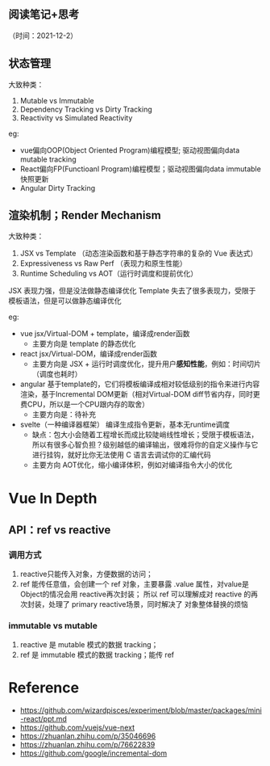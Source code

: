 ## 阅读笔记+思考
（时间：2021-12-2）
## 状态管理
大致种类：
1. Mutable vs Immutable
2. Dependency Tracking vs Dirty Tracking
3. Reactivity vs Simulated Reactivity

eg:
* vue偏向OOP(Object Oriented Program)编程模型; 驱动视图偏向data mutable tracking
* React偏向FP(Functioanl Program)编程模型；驱动视图偏向data immutable快照更新
* Angular Dirty Tracking
## 渲染机制；Render Mechanism
大致种类：
1. JSX vs Template （动态渲染函数和基于静态字符串的复杂的 Vue 表达式）
2. Expressiveness vs Raw Perf （表现力和原生性能）
3. Runtime Scheduling vs AOT（运行时调度和提前优化）

JSX 表现力强，但是没法做静态编译优化
Template 失去了很多表现力，受限于模板语法，但是可以做静态编译优化

eg:
* vue jsx/Virtual-DOM + template，编译成render函数
    * 主要方向是 template 的静态优化
* react jsx/Virtual-DOM，编译成render函数
    * 主要方向是 JSX + 运行时调度优化，提升用户**感知性能**，例如：时间切片（调度也耗时）
* angular 基于template的，它们将模板编译成相对较低级别的指令来进行内容渲染，基于Incremental DOM更新（相对Virtual-DOM diff节省内存，同时更费CPU，所以是一个CPU跟内存的取舍）
    * 主要方向是：待补充
* svelte（一种编译器框架） 编译生成指令更新，基本无runtime调度
    * 缺点：包大小会随着工程增长而成比较陡峭线性增长；受限于模板语法，所以有很多心智负担？级别越低的编译输出，很难将你的自定义操作与它进行挂钩，就好比你无法使用 C 语言去调试你的汇编代码
    * 主要方向 AOT优化，缩小编译体积，例如对编译指令大小的优化

# Vue In Depth
## API：ref vs reactive

### 调用方式
1. reactive只能传入对象，方便数据的访问；
2. ref 能传任意值，会创建一个 ref 对象，主要暴露 .value 属性，对value是Object的情况会用 reactive再次封装；
所以 ref 可以理解成对 reactive 的再次封装，处理了 primary reactive场景，同时解决了 对象整体替换的烦恼
### immutable vs mutable
1. reactive 是 mutable 模式的数据 tracking；
2. ref 是 immutable 模式的数据 tracking；能传 ref

# Reference
* https://github.com/wizardpisces/experiment/blob/master/packages/mini-react/ppt.md
* https://github.com/vuejs/vue-next
* https://zhuanlan.zhihu.com/p/35046696
* https://zhuanlan.zhihu.com/p/76622839
* https://github.com/google/incremental-dom
